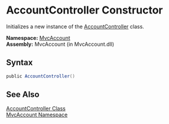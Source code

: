 AccountController Constructor
=============================
Initializes a new instance of the [AccountController][1] class.

**Namespace:** [MvcAccount][2]  
**Assembly:** MvcAccount (in MvcAccount.dll)

Syntax
------

```csharp
public AccountController()
```


See Also
--------
[AccountController Class][1]  
[MvcAccount Namespace][2]  

[1]: README.md
[2]: ../README.md